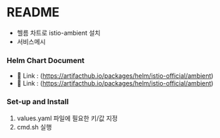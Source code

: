 <!-- @format -->

# README

- 헬름 차트로 istio-ambient 설치
- 서비스메시

### Helm Chart Document

- 🔗 Link : (https://artifacthub.io/packages/helm/istio-official/ambient)
- 🔗 Link : (https://artifacthub.io/packages/helm/istio-official/ambient)

### Set-up and Install

1. values.yaml 파일에 필요한 키/값 지정
2. cmd.sh 실행

